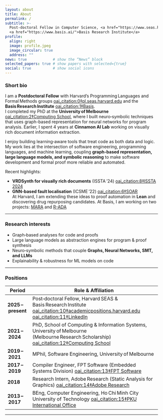 ```yaml
---
layout: about
title: About
permalink: /
subtitle: >-
  Post‑doctoral Fellow in Computer Science, <a href="https://www.seas.harvard.edu/">Harvard SEAS</a> &nbsp;·&nbsp;
  <a href="https://www.basis.ai/">Basis Research Institute</a>
profile:
  align: right
  image: profile.jpeg
  image_circular: true
  address: ""
news: true            # show the “News” block
selected_papers: true # show papers with selected={true}
social: true          # show social icons
---
```


### Short bio  
I am a **Postdoctoral Fellow** with Harvard’s Programming Languages and Formal Methods groups [oai_citation:0‡pl.seas.harvard.edu](https://pl.seas.harvard.edu/) and the **Basis Research Institute** [oai_citation:1‡Basis](https://www.basis.ai/about/).  
I completed my PhD at the **University of Melbourne** [oai_citation:2‡Computing School](https://cis.unimelb.edu.au/), where I built neuro‑symbolic techniques that uses graph-based representation for neural networks for program analysis. Earlier, I spent 4 years at **Cinnamon AI Lab** working on visually rich document information extraction.

I enjoy building learning‑aware tools that treat code as both data and logic. My work lies at the intersection of software engineering, programming languages, and machine learning, coupling **graph-based representation, large language models, and symbolic reasoning** to make software development and formal proof more reliable and automated.

Recent highlights:  
* **VRDSynth for visually rich documents** (ISSTA ’24) [oai_citation:8‡ISSTA 2024](https://2024.issta.org/details/issta-2024-papers/57/VRDSynth-Synthesizing-Programs-for-Multilingual-Visually-Rich-Document-Information-E)  
* **GNN‑based fault localisation** (ICSME ’22) [oai_citation:6‡SOAR](https://soarsmu.github.io/papers/2022/ICSME_FFL.pdf)  
At Harvard, I am extending these ideas to proof automation in **Lean** and discovering drug repurposing candidates.
At Basis, I am working on two projects: [MARA](https://www.basis.ai/blog/mara/) and [R-ADA](https://www.basis.ai/our-work/r-ada/)

---

### Research interests  
- Graph‑based analyses for code and proofs  
- Large language models as abstraction engines for program & proof synthesis  
- Neuro‑symbolic methods that couple **Graphs, Neural Networks, SMT, and LLMs**  
- Explainability & robustness for ML models on code  

---

### Positions  
| Period | Role & Affiliation |
|--------|-------------------|
| **2025 – present** | Post‑doctoral Fellow, Harvard SEAS & Basis Research Institute [oai_citation:10‡academicpositions.harvard.edu](https://academicpositions.harvard.edu/postings/search?388%5B%5D=10&commit=Search&query=computer+science+&sort=375+asc&utf8=%E2%9C%93) [oai_citation:11‡LinkedIn](https://www.linkedin.com/company/basis-ri) |
| **2021 – 2024** | PhD, School of Computing & Information Systems, University of Melbourne (Melbourne Research Scholarship) [oai_citation:12‡Computing School](https://cis.unimelb.edu.au/study/research) |
| **2019 – 2021** | MPhil, Software Engineering, University of Melbourne |
| **2017 – 2019** | Compiler Engineer, FPT Software (Embedded Systems Division) [oai_citation:13‡FPT Software](https://fptsoftware.com/services/product-engineering-services/embedded-systems) |
| **2018** | Research Intern, Adobe Research (Static Analysis for Graphics) [oai_citation:14‡Adobe Research](https://research.adobe.com/research/graphics-2d-3d/) |
| **2013 – 2017** | BEng, Computer Engineering, Ho Chi Minh City University of Technology [oai_citation:15‡PKU International Office](https://oisp.hcmut.edu.vn/en/study-programs/bachelor-degree/computer-engineering) |

---